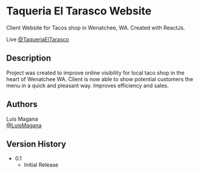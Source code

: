 # Taqueria El Tarasco Website

Client Website for Tacos shop in Wenatchee, WA. Created with ReactJs. 

Live [@TaqueriaElTarasco](https://tacoseltarascowa.com/)

## Description

Project was created to improve online visibility for local taco shop in the heart of Wenatchee WA. Client is now able to show potential customers the menu in a quick and pleasant way. Improves efficiency and sales. 

## Authors
Luis Magana  
[@LuisMagana](https://luismagana.work/)

## Version History
* 0.1
    * Initial Release
